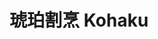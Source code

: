 ---
title: "琥珀割烹 Kohaku"
description: "琥珀割烹 Kohaku"
layout: shop
keywords:
  - 美食競賽
  - 台灣美食
  - 美食精選
datePublished: "2025-06-30"
dateModified: "2025-07-03"
city: "台北市"
district: "信義區"
address: "台北市信義區逸仙路32巷15號1樓"
phone: "0287863320"
geo: "25.039912582914482, 121.5627165502999"
google_map: "https://maps.app.goo.gl/JLfFhzJ3cLJhZphr5"
footinder: "https://footinder.com.tw/%e5%8f%b0%e5%8c%97%e5%b8%82%e4%bf%a1%e7%be%a9%e5%8d%80/362142/"
official: "https://www.instagram.com/kohaku.tw"
award:
  - name: "500盤"
    year: "2024"
    entries:
      - dishes:
          - "薄片鮪魚飯"

---